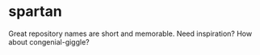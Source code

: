# spartan
Great repository names are short and memorable. Need inspiration? How about congenial-giggle?

